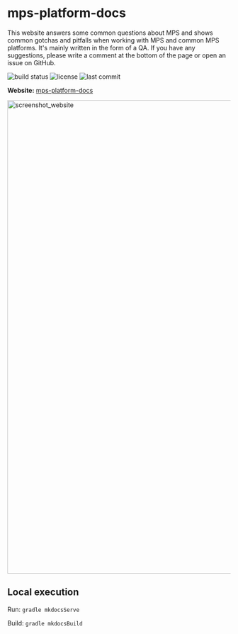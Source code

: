 # mps-platform-docs

This website answers some common questions about MPS and shows common gotchas and pitfalls when working with MPS and common MPS platforms.
It's mainly written in the form of a QA. If you have any suggestions, please write a comment at the bottom of the page or
open an issue on GitHub.

![build status](https://img.shields.io/github/workflow/status/mbeddr/mps-platform-docs/Build%20documentation)
![license](https://img.shields.io/github/license/mbeddr/mps-platform-docs)
![last commit](https://img.shields.io/github/last-commit/mbeddr/mps-platform-docs)

**Website:** [mps-platform-docs](https://mbeddr.github.io/mps-platform-docs/)

<img width="1068" alt="screenshot_website" src="https://user-images.githubusercontent.com/88385944/151652075-c00bcbf8-8972-4c7f-8847-cd4dde6c3a9d.png">

## Local execution
Run: `gradle mkdocsServe`

Build: `gradle mkdocsBuild`
